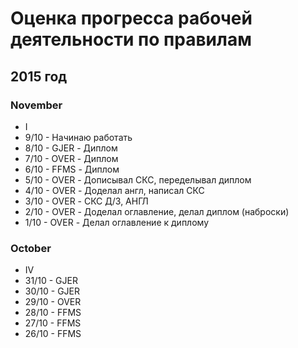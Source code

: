 # Оценка прогресса рабочей деятельности по правилам

## 2015 год

### November

* I
 * 9/10 - Начинаю работать
 * 8/10 - GJER - Диплом 
 * 7/10 - OVER - Диплом 
 * 6/10 - FFMS - Диплом
 * 5/10 - OVER - Дописывал СКС, переделывал диплом
 * 4/10 - OVER - Доделал англ, написал СКС
 * 3/10 - OVER - СКС Д/З, АНГЛ 
 * 2/10 - OVER - Доделал оглавление, делал диплом (наброски)
 * 1/10 - OVER - Делал оглавление к диплому


### October 

* IV
 * 31/10 - GJER
 * 30/10 - GJER
 * 29/10 - OVER
 * 28/10 - FFMS
 * 27/10 - FFMS
 * 26/10 - FFMS
